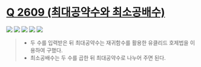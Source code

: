 # [Q 2609 (최대공약수와 최소공배수)](https://www.acmicpc.net/problem/2609)

<img src="https://img.shields.io/badge/Level-Silver 5-lightgrey"> <img src="https://img.shields.io/badge/Memory-1112%20KB-blue"> <img src="https://img.shields.io/badge/Time-0%20ms-brightgreen"> <img src="https://img.shields.io/badge/Length-248%20B-red"> <img src="https://img.shields.io/badge/Language-C-blueviolet">



> - 두 수를 입력받은 뒤 최대공약수는 재귀함수를 활용한 유클리드  호제법을 이용하여 구했다.
> - 최소공배수는 두 수를 곱한 뒤 최대공약수로 나누어 주면 된다.
